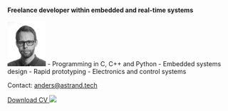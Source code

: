 <h4>Freelance developer within embedded and real-time systems</h4>
<img src="bw_cropped.png" height="100">
- Programming in C, C++ and Python
- Embedded systems design
- Rapid prototyping 
- Electronics and control systems

Contact: anders@astrand.tech
<p><a href="../CV_Anders_Strand_June23.pdf"> Download CV <img src="../pdf.png" height="15"></a></p>

